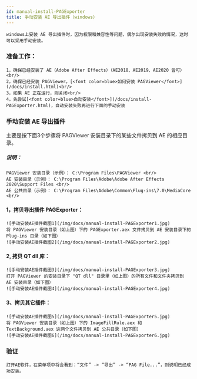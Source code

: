 ```yaml
---
id: manual-install-PAGExporter
title: 手动安装 AE 导出插件（windows）
---
```


	windows上安装 AE 导出插件时，因为权限和兼容性等问题，偶尔出现安装失败的情况，这时可以采用手动安装。

### 准备工作：
	1，确保已经安装了 AE（Adobe After Effects）（AE2018、AE2019、AE2020 皆可）<br/>
	2，确保已经安装 PAGViewer。[<font color=blue>如何安装 PAGViewer</font>](/docs/install.html)<br/>
	3，如果 AE 正在运行，则关闭<br/>
	4，先尝试[<font color=blue>自动安装</font>](/docs/install-PAGExporter.html)，自动安装失败再进行下面的手动安装

### 手动安装 AE 导出插件
主要是按下面3个步骤将 PAGViewer 安装目录下的某些文件拷贝到 AE 的相应目录。<br/>
##### 说明：<br/>
	PAGViewer 安装目录（示例）： C:\Program Files\PAGViewer <br/>
	AE 安装目录（示例）： C:\Program Files\Adobe\Adobe After Effects 2020\Support Files <br/>
	AE 公共目录（示例）： C:\Program Files\Adobe\Common\Plug-ins\7.0\MediaCore <br/>

#### 1，拷贝导出插件 PAGExporter：
	![手动安装AE插件截图1](/img/docs/manual-install-PAGExporter1.jpg)
	将 PAGViewer 安装目录（如上图）下的 PAGExporter.aex 文件拷贝到 AE 安装目录下的 Plug-ins 目录（如下图）
	![手动安装AE插件截图2](/img/docs/manual-install-PAGExporter2.jpg)

#### 2, 拷贝 QT dll 库：
	![手动安装AE插件截图3](/img/docs/manual-install-PAGExporter3.jpg)
	打开 PAGViewer 的安装目录下 "QT dll" 目录里（如上图）的所有文件和文件夹拷贝到 AE 安装目录（如下图）
	![手动安装AE插件截图4](/img/docs/manual-install-PAGExporter4.jpg)

#### 3、拷贝其它插件：
	![手动安装AE插件截图5](/img/docs/manual-install-PAGExporter5.jpg)
	将 PAGViewer 安装目录（如上图）下的 ImageFillRule.aex 和 TextBackground.aex 这两个文件拷贝到 AE 公共目录（如下图）
	![手动安装AE插件截图6](/img/docs/manual-install-PAGExporter6.jpg)

### 验证
	打开AE软件，在菜单项中将会看到：“文件” -> “导出” -> “PAG File...”，则说明已经成功安装。